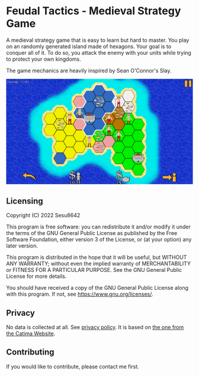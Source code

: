 # Feudal Tactics - Medieval Strategy Game

A medieval strategy game that is easy to learn but hard to master. You play on an randomly generated island made of hexagons. Your goal is to conquer all of it. To do so, you attack the enemy with your units while trying to protect your own kingdoms.

The game mechanics are heavily inspired by Sean O'Connor's Slay.

![Ingame Screenshot](metadata/en-US/images/sevenInchScreenshots/1.png)

## Licensing

Copyright (C) 2022  Sesu8642

This program is free software: you can redistribute it and/or modify it under the terms of the GNU General Public License as published by the Free Software Foundation, either version 3 of the License, or (at your option) any later version.

This program is distributed in the hope that it will be useful, but WITHOUT ANY WARRANTY; without even the implied warranty of MERCHANTABILITY or FITNESS FOR A PARTICULAR PURPOSE.  See the GNU General Public License for more details.

You should have received a copy of the GNU General Public License along with this program.  If not, see <https://www.gnu.org/licenses/>.

## Privacy

No data is collected at all. See [privacy policy](https://raw.githubusercontent.com/Sesu8642/FeudalTactics/blob/master/privacy_policy.txt). It is based on [the one from the Catima Website](https://github.com/CatimaLoyalty/Website/blob/master/_pages/privacy-policy.md).

## Contributing
If you would like to contribute, please contact me first.